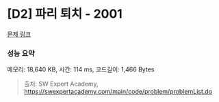 # [D2] 파리 퇴치 - 2001 

[문제 링크](https://swexpertacademy.com/main/code/problem/problemDetail.do?contestProbId=AV5PzOCKAigDFAUq) 

### 성능 요약

메모리: 18,640 KB, 시간: 114 ms, 코드길이: 1,466 Bytes



> 출처: SW Expert Academy, https://swexpertacademy.com/main/code/problem/problemList.do